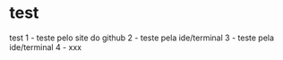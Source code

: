 # test
test
1 - teste pelo site do github
2 - teste pela ide/terminal
3 - teste pela ide/terminal 
4 - xxx
